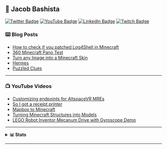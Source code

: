 ## 👋 Jacob Bashista

[![Twitter Badge](https://img.shields.io/badge/Twitter-00aced?style=for-the-badge&logo=twitter)](https://twitter.com/jacobbashista)
[![YouTube Badge](https://img.shields.io/badge/YouTube-red?style=for-the-badge&logo=youtube)](https://www.youtube.com/orangehaus)
[![LinkedIn Badge](https://img.shields.io/badge/LinkedIn-blue?style=for-the-badge&logo=linkedin)](https://www.linkedin.com/in/bashista)
[![Twitch Badge](https://img.shields.io/badge/Twitch-6441a5?style=for-the-badge&logo=twitch)](https://www.twitch.tv/tgb20)

### ⌨️ Blog Posts

<!-- BLOG-POST-LIST:START -->
- [How to check if you patched Log4Shell in Minecraft](https://jacobbashista.com/how-to-check-if-you-patched-log4shell-in-minecraft/)
- [360 Minecraft Pano Test](https://jacobbashista.com/360-pano-test/)
- [Turn any Image into a Minecraft Skin](https://jacobbashista.com/turn-any-image-into-a-minecraft-skin/)
- [Hermes](https://jacobbashista.com/hermes/)
- [Puzzled Clues](https://jacobbashista.com/puzzled-clues/)
<!-- BLOG-POST-LIST:END -->

---

### 📺 YouTube Videos

<!-- YOUTUBE:START -->
- [Customizing endpoints for AltspaceVR MREs](https://www.youtube.com/watch?v=NjVAcoVBVFI)
- [So I got a receipt printer](https://www.youtube.com/watch?v=efUqWBs0C6g)
- [Mapbox to Minecraft](https://www.youtube.com/watch?v=GOKlYJppsgo)
- [Turning Minecraft Structures into Models](https://www.youtube.com/watch?v=h8CTvYhisYQ)
- [LEGO Robot Inventor Mecanum Drive with Gyroscope Demo](https://www.youtube.com/watch?v=fuX4eVji-vk)
<!-- YOUTUBE:END -->

---
<details>
<summary><b>📊 Stats</b></summary>
<img src="https://github-readme-stats.vercel.app/api?username=tgb20&show_icons=true">
<img src="https://github-readme-stats.vercel.app/api/top-langs/?username=tgb20&layout=compact">
</details>

---
